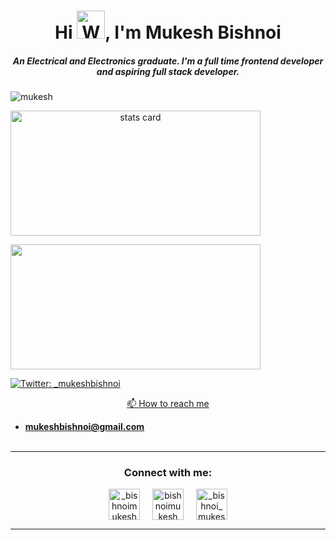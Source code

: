 <!-- - 👋 Hi, I’m Mukesh Bishnoi
- 👀 I’m interested in Web Development
- 🌱 I’m currently learning Flutter
- 💞️ I’m looking to collaborate on Frontend Development
- 💬 Ask me about html css js and react
- 📫 Reach me on @mukeshbishnoi@gmail.com
                  @https://twitter.com/_mukeshbishnoi
                  @https://www.linkedin.com/in/bishnoimukesh/

 -->
 
 <h1 align="center">Hi <img src="https://raw.githubusercontent.com/nixin72/nixin72/master/wave.gif" 
         alt="Waving hand animated gif"
         height="45"
         width="45" />, I'm Mukesh Bishnoi</h1>
<h5 align="center">
  An Electrical and Electronics graduate. I'm a full time frontend developer and aspiring full stack developer.
</h5>
<p align="left"> <img src="https://komarev.com/ghpvc/?username=bishnoimukesh&label=PROFILE+VIEWS&style=flat-square&color=red" alt="mukesh" /> </p>
<p>
<a align= "center" href="https://github.com/bishnoimukesh">
<img alt= "stats card" height="200px" width="400" src="https://github-readme-streak-stats.herokuapp.com/?user=bishnoimukesh&theme=radical">
<!-- <img align="right" height="350" width="400" src="https://cdn.dribbble.com/users/2238041/screenshots/4763918/working.gif" /> </a> -->
</p>
  
<img height="200px" width="400" src="https://github-readme-stats.vercel.app/api?username=bishnoimukesh&count_private=true&theme=radical&show_icons=true" />

<p align="left"> <img alt="Twitter: _mukeshbishnoi" src="https://img.shields.io/twitter/follow/_mukeshbishnoi?style=social"></p>

📫 How to reach me 
- **mukeshbishnoi@gmail.com**
<br><br>
<hr>

<h3 align="center">Connect with me:</h3>
<p align="center">
<a href="https://twitter.com/_mukeshbishnoi" target="blank"><img align="center" src="https://img.icons8.com/cute-clipart/64/000000/twitter.png" alt="_bishnoimukesh" height="50" width="50" /></a> &nbsp;&nbsp;&nbsp;
<a href="https://www.linkedin.com/in/bishnoimukesh/" target="blank"><img align="center" src="https://img.icons8.com/cute-clipart/64/000000/linkedin.png" alt="bishnoimukesh" height="50" width="50" /></a>&nbsp;&nbsp;&nbsp;&nbsp;
<a href="https://instagram.com/_bishnoi_mukesh" target="blank"><img align="center" src="https://img.icons8.com/cute-clipart/64/000000/instagram-new.png" alt="_bishnoi_mukesh" height="50" width="50" /></a>
</p>

<hr>
